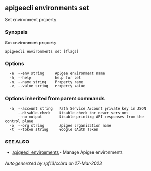 ## apigeecli environments set

Set environment property

### Synopsis

Set environment property

```
apigeecli environments set [flags]
```

### Options

```
  -e, --env string     Apigee environment name
  -h, --help           help for set
  -n, --name string    Property name
  -v, --value string   Property Value
```

### Options inherited from parent commands

```
  -a, --account string   Path Service Account private key in JSON
      --disable-check    Disable check for newer versions
      --no-output        Disable printing API responses from the control plane
  -o, --org string       Apigee organization name
  -t, --token string     Google OAuth Token
```

### SEE ALSO

* [apigeecli environments](apigeecli_environments.md)	 - Manage Apigee environments

###### Auto generated by spf13/cobra on 27-Mar-2023
